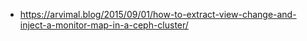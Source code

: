 - https://arvimal.blog/2015/09/01/how-to-extract-view-change-and-inject-a-monitor-map-in-a-ceph-cluster/

